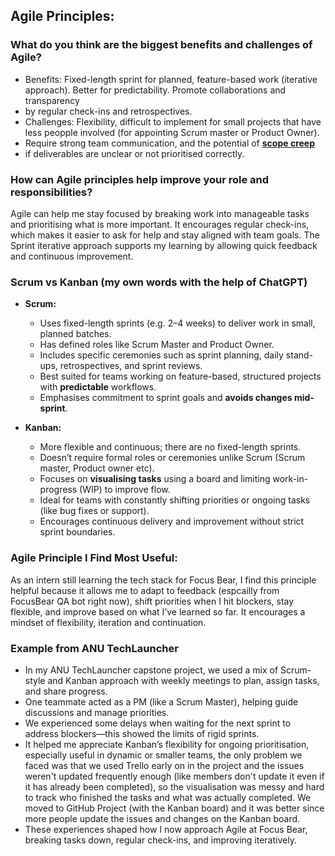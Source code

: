 ## Agile Principles:

### What do you think are the biggest benefits and challenges of Agile?
- Benefits: Fixed-length sprint for planned, feature-based work (iterative approach). Better for predictability. Promote collaborations and transparency
- by regular check-ins and retrospectives. 
- Challenges: Flexibility, difficult to implement for small projects that have less peopple involved (for appointing Scrum master or Product Owner).
- Require strong team communication, and the potential of [**scope creep**](https://www.geeksforgeeks.org/business-studies/what-is-scope-creep-in-project-management/)
- if deliverables are unclear or not prioritised correctly.


### How can Agile principles help improve your role and responsibilities?
Agile can help me stay focused by breaking work into manageable tasks and prioritising what is more important. 
It encourages regular check-ins, which makes it easier to ask for help and stay aligned with team goals. 
The Sprint iterative approach supports my learning by allowing quick feedback and continuous improvement.


### Scrum vs Kanban (my own words with the help of ChatGPT)
- **Scrum:**
  - Uses fixed-length sprints (e.g. 2–4 weeks) to deliver work in small, planned batches.
  - Has defined roles like Scrum Master and Product Owner.
  - Includes specific ceremonies such as sprint planning, daily stand-ups, retrospectives, and sprint reviews.
  - Best suited for teams working on feature-based, structured projects with **predictable** workflows.
  - Emphasises commitment to sprint goals and **avoids changes mid-sprint**.

- **Kanban:**
  - More flexible and continuous; there are no fixed-length sprints.
  - Doesn’t require formal roles or ceremonies unlike Scrum (Scrum master, Product owner etc).
  - Focuses on **visualising tasks** using a board and limiting work-in-progress (WIP) to improve flow.
  - Ideal for teams with constantly shifting priorities or ongoing tasks (like bug fixes or support).
  - Encourages continuous delivery and improvement without strict sprint boundaries.
 
### Agile Principle I Find Most Useful:
As an intern still learning the tech stack for Focus Bear, I find this principle helpful because it allows me to adapt to feedback (espcailly from FocusBear QA bot right now), shift priorities when I hit blockers, stay flexible, and improve based on what I’ve learned so far. It encourages a mindset of flexibility, iteration and continuation.

### Example from ANU TechLauncher

- In my ANU TechLauncher capstone project, we used a mix of Scrum-style and Kanban approach with weekly meetings to plan, assign tasks, and share progress.
- One teammate acted as a PM (like a Scrum Master), helping guide discussions and manage priorities.
- We experienced some delays when waiting for the next sprint to address blockers—this showed the limits of rigid sprints.
- It helped me appreciate Kanban’s flexibility for ongoing prioritisation, especially useful in dynamic or smaller teams, the only problem we faced was that we used Trello early on in the project and the issues weren't updated frequently enough (like members don't update it even if it has already been completed), so the visualisation was messy and hard to track who finished the tasks and what was actually completed. We moved to GitHub Project (with the Kanban board) and it was better since more people update the issues and changes on the Kanban board.
- These experiences shaped how I now approach Agile at Focus Bear, breaking tasks down, regular check-ins, and improving iteratively.
